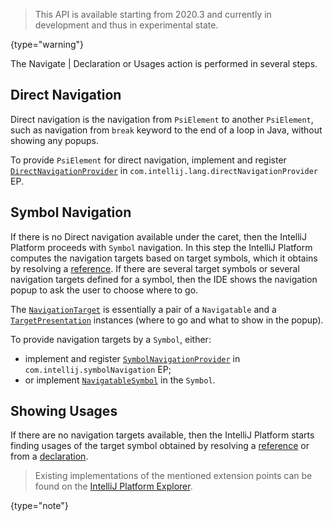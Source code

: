 [//]: # (title: Navigation)

<!-- Copyright 2000-2022 JetBrains s.r.o. and other contributors. Use of this source code is governed by the Apache 2.0 license that can be found in the LICENSE file. -->

> This API is available starting from 2020.3 and currently in development and thus in experimental state.
>
{type="warning"}

The <ui-path>Navigate | Declaration or Usages</ui-path> action is performed in several steps.

## Direct Navigation

Direct navigation is the navigation from `PsiElement` to another `PsiElement`,
such as navigation from `break` keyword to the end of a loop in Java, without showing any popups.

To provide `PsiElement` for direct navigation, implement and register
[`DirectNavigationProvider`](%gh-ic%/platform/core-api/src/com/intellij/navigation/DirectNavigationProvider.java) in `com.intellij.lang.directNavigationProvider` EP.

## Symbol Navigation

If there is no Direct navigation available under the caret, then the IntelliJ Platform proceeds with `Symbol` navigation.
In this step the IntelliJ Platform computes the navigation targets based on target symbols,
which it obtains by resolving a [reference](declarations_and_references.md#references).
If there are several target symbols or several navigation targets defined for a symbol,
then the IDE shows the navigation popup to ask the user to choose where to go.

The [`NavigationTarget`](%gh-ic%/platform/core-api/src/com/intellij/navigation/NavigationTarget.java)
is essentially a pair of a `Navigatable` and
a [`TargetPresentation`](%gh-ic%/platform/core-api/src/com/intellij/navigation/TargetPresentation.kt)
instances (where to go and what to show in the popup).

To provide navigation targets by a `Symbol`, either:
- implement and register
  [`SymbolNavigationProvider`](%gh-ic%/platform/core-api/src/com/intellij/navigation/SymbolNavigationProvider.java) in `com.intellij.symbolNavigation` EP;
- or implement
  [`NavigatableSymbol`](%gh-ic%/platform/core-api/src/com/intellij/navigation/NavigatableSymbol.java)
  in the `Symbol`.

## Showing Usages

If there are no navigation targets available, then the IntelliJ Platform starts finding usages of the target symbol
obtained by resolving a [reference](declarations_and_references.md#references)
or from a [declaration](declarations_and_references.md#declarations).

> Existing implementations of the mentioned extension points can be found on the [IntelliJ Platform Explorer](explore_api.md#32-search-the-intellij-platform-explorer).
>
{type="note"}
